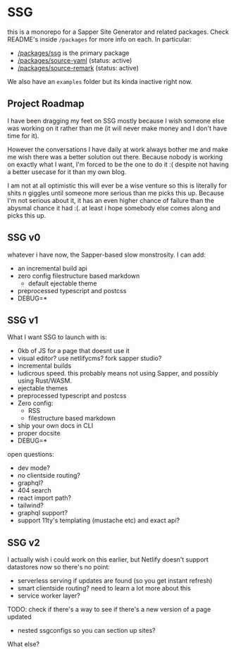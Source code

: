 # SSG

this is a monorepo for a Sapper Site Generator and related packages. Check README's inside `/packages` for more info on each. In particular:

- [/packages/ssg](/packages/ssg/README.md) is the primary package
- [/packages/source-yaml](/packages/source-yaml/README.md) (status: active)
- [/packages/source-remark](/packages/source-remark/README.md) (status: active)

We also have an `examples` folder but its kinda inactive right now.

## Project Roadmap

I have been dragging my feet on SSG mostly because I wish someone else was working on it rather than me (it will never make money and I don't have time for it).

However the conversations I have daily at work always bother me and make me wish there was a better solution out there. Because nobody is working on exactly what I want, I'm forced to be the one to do it :( despite not having a better usecase for it than my own blog.

I am not at all optimistic this will ever be a wise venture so this is literally for shits n giggles until someone more serious than me picks this up. Because I'm not serious about it, it has an even higher chance of failure than the abysmal chance it had :(. at least i hope somebody else comes along and picks this up.

## SSG v0

whatever i have now, the Sapper-based slow monstrosity. I can add:

- an incremental build api
- zero config filestructure based markdown
  - default ejectable theme
- preprocessed typescript and postcss
- DEBUG=*

## SSG v1

What I want SSG to launch with is:

- 0kb of JS for a page that doesnt use it
- visual editor? use netlifycms? fork sapper studio?
- incremental builds
- ludicrous speed. this probably means not using Sapper, and possibly using Rust/WASM.
- ejectable themes
- preprocessed typescript and postcss
- Zero config:
  - RSS
  - filestructure based markdown
- ship your own docs in CLI
- proper docsite
- DEBUG=*

open questions:

- dev mode?
- no clientside routing?
- graphql?
- 404 search
- react import path?
- tailwind?
- graphql support?
- support 11ty's templating (mustache etc) and exact api?

## SSG v2

I actually wish i could work on this earlier, but Netlify doesn't support datastores now so there's no point:

- serverless serving if updates are found (so you get instant refresh)
- smart clientside routing? need to learn a lot more about this
- service worker layer?

TODO: check if there's a way to see if there's a new version of a page updated

- nested ssgconfigs so you can section up sites?

What else?